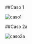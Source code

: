 ##Caso 1

![caso1](https://github.com/recursosCSWuniandes/cruduc/blob/master/images/caso1.png)

##Caso 2a

![caso2a](https://github.com/recursosCSWuniandes/cruduc/blob/master/images/caso1a.png)
